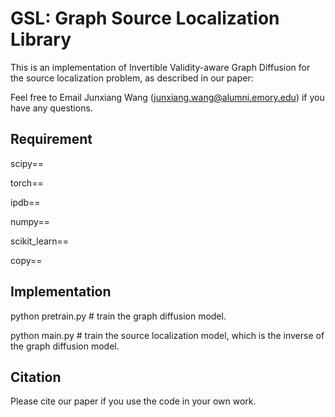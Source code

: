
# GSL: Graph Source Localization Library

This is an implementation of Invertible Validity-aware Graph Diffusion for the source localization problem, as described in our paper:

Feel free to Email Junxiang Wang (junxiang.wang@alumni.emory.edu) if you have any questions.

## Requirement

scipy==

torch==

ipdb==

numpy==

scikit_learn==

copy==

## Implementation

python pretrain.py # train the graph diffusion model.

python main.py # train the source localization model, which is the inverse of the graph diffusion model. 

## Citation

Please cite our paper if you use the code in your own work.

